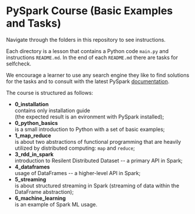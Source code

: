 # PySpark Course (Basic Examples and Tasks)

Navigate through the folders in this repository to see instructions.

Each directory is a lesson that contains a Python code `main.py` and instructions `README.md`. In the end of each `README.md` there are tasks for selfcheck.

We encourage a learner to use any search engine they like to find solutions for the tasks and to consult with the latest PySpark [documentation](https://spark.apache.org/docs/latest/api/python/).

The course is structured as follows:  
* **0_installation**  
contains only installation guide  
(the expected result is an evironment with PySpark installed);
* **0_python_basics**   
is a small introduction to Python with a set of basic examples;  
* **1_map_reduce**  
is about two abstractions of functional programming that are heavily utilized by distributed computing: `map` and `reduce`;  
* **3_rdd_in_spark**  
introduction to Resilent Distributed Dataset -- a primary API in Spark;
*  **4_dataframes**  
usage of DataFrames -- a higher-level API in Spark;
* **5_streaming**  
is about structured streaming in Spark  (streaming of data within the DataFrame abstraction);
* **6_machine_learning**  
is an example of Spark ML usage.

